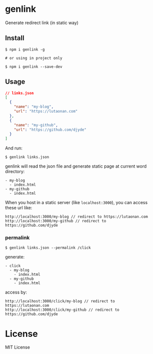 # genlink

Generate redirect link (in static way)

## Install

```
$ npm i genlink -g

# or using in project only

$ npm i genlink --save-dev
```

## Usage

```json
// links.json
[
  {
    "name": "my-blog",
    "url": "https://lutaonan.com"
  },
  {
    "name": "my-github",
    "url": "https://github.com/djyde"
  }
]
```

And run:

```
$ genlink links.json
```

genlink will read the json file and generate static page at current word directory:

```
- my-blog
  - index.html
- my-github
  - index.html
```

When you host in a static server (like `localhost:3000`), you can access these url like:

```
http://localhost:3000/my-blog // redirect to https://lutaonan.com
http://localhost:3000/my-github // redirect to https://github.com/djyde
```

### permalink

```
$ genlink links.json --permalink /click
```

generate:

```
- click
  - my-blog
    - index.html
  - my-github
    - index.html
```

access by:

```
http://localhost:3000/click/my-blog // redirect to https://lutaonan.com
http://localhost:3000/click/my-github // redirect to https://github.com/djyde
```

# License

MIT License